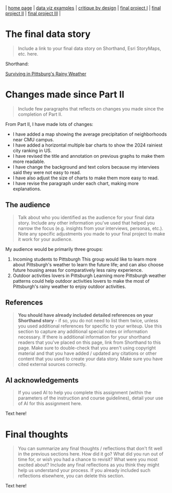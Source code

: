 | [home page](https://cmustudent.github.io/tswd-portfolio-templates/) | [data viz examples](dataviz-examples) | [critique by design](critique-by-design) | [final project I](final-project-part-1) | [final project II](final-project-part-two) | [final project III](final-project-part-three) |

# The final data story
> Include a link to your final data story on Shorthand, Esri StoryMaps, etc. here. 

Shorthand:

[Surviving in Pittsburg's Rainy Weather](https://preview.shorthand.com/WNG4GWnGZbeSOepV)

# Changes made since Part II
> Include few paragraphs that reflects on changes you made since the completion of Part II. 

From Part II, I have made lots of changes:
- I have added a map showing the average precipitation of neighborhoods near CMU campus.
- I have added a horizontal multiple bar charts to show the 2024 rainiest city ranking in US.
- I have revised the title and annotation on previous graphs to make them more readable.
- I have change the background and text colors because my interviees said they were not easy to read.
- I have also adjust the size of charts to make them more easy to read.
- I have revise the paragraph under each chart, making more explanations.

## The audience
> Talk about who you identified as the audience for your final data story.  Include any other information you've used that helped you narrow the focus (e.g. insights from your interviews, personas, etc.).  Note any specific adjustments you made to your final project to make it work for your audience.

My audience would be primarily three groups:
1. Incoming students to Pittsburgh
   This group would like to learn more about Pittsburgh's weather to learn the future life; and can also choose future housing areas for comparatively less rainy experience.
2. Outdoor activities lovers in Pittsburgh
   Learning more Pittsburgh weather patterns could help outdoor activities lovers to make the most of Pittsburgh's rainy weather to enjoy outdoor activities.


## References
> **You should have already included detailed references on your Shorthand story** - if so, you do not need to list them twice, unless you used additional references for specific to your writeup. Use this section to capture any additional special notes or information necessary. If there is additional information for your shorthand readers that you've placed on this page, link from Shorthand to this page. Make sure to double-check that you aren't using copyright material and that you have added / updated any citations or other content that you used to create your data story.  Make sure you have cited external sources correctly.

## AI acknowledgements
> If you used AI to help you complete this assignment (within the parameters of the instruction and course guidelines), detail your use of AI for this assignment here.

Text here!

# Final thoughts
> You can summarize any final thoughts / reflections that don't fit well in the previous sections here.  How did it go?  What did you run out of time for, or wish you had a chance to revisit?  What were you most excited about?  Include any final reflections as you think they might help us understand your process.  If you already included such reflections elsewhere, you can delete this section. 

Text here!


